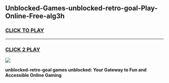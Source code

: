 
## Unblocked-Games-unblocked-retro-goal-Play-Online-Free-alg3h
<h3>
<a href="https://premium76.site?title=unblocked-retro-goal&ref=26A">CLICK TO PLAY</a></h3>
<hr>

<h3>
<a href="https://premium76.site?title=unblocked-retro-goal&ref=26A">CLICK 2 PLAY</a>
  
</h3>

<a href="https://premium76.site?title=unblocked-retro-goal&ref=26A"><img src="https://clearcache.store/games.png"></a>


**unblocked-retro-goal games unblocked: Your Gateway to Fun and Accessible Online Gaming**
